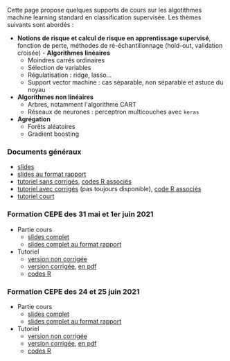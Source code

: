 Cette page propose quelques supports de cours sur les algotithmes machine learning standard en classification supervisée. Les thèmes suivants sont abordés :

- **Notions de risque et calcul de risque en apprentissage supervisé**, fonction de perte, méthodes de ré-échantillonnage (hold-out, validation croisée) - **Algorithmes linéaires**
    - Moindres carrés ordinaires
    - Sélection de variables
    - Régulatisation : ridge, lasso...
    - Support vector machine : cas séparable, non séparable et astuce du noyau
- **Algorithmes non linéaires**
    - Arbres, notamment l'algorithme CART
    - Réseaux de neurones : perceptron multicouches avec `keras`
- **Agrégation**
    - Forêts aléatoires 
    - Gradient boosting



### Documents généraux

- [slides](cours.pdf)
- [slides au format rapport](cours_article.pdf)
- [tutoriel sans corrigés](https://lrouviere.github.io/TUTO_ML/), [codes R associés](codes_sans_cor.R)
- [tutoriel avec corrigés](https://lrouviere.github.io/TUTO_ML/correction/) (pas toujours disponible), [code R associés](codes_avec_cor.R)
- [tutoriel court](tuto_court_ml.html)


### Formation CEPE des 31 mai et 1er juin 2021

- Partie cours
    - [slides complet](cours_cepe.pdf)
    - [slides complet au format rapport](cours_cepe_article.pdf)
- Tutoriel
    - [version non corrigée](tuto_court_ml_sans_correc.html)
    - [version corrigée](tuto_court_ml_avec_correc.html), [en pdf](tuto_court_ml.pdf)
    - [codes R](tuto_court_ml.R)
    
### Formation CEPE des 24 et 25 juin 2021

- Partie cours
    - [slides complet](cours_cepe.pdf)
    - [slides complet au format rapport](cours_cepe_article.pdf)
- Tutoriel
    - [version non corrigée](tuto_court_ml_sans_correc.html)
    - [version corrigée](tuto_court_ml_avec_correc.html), [en pdf](tuto_court_ml.pdf)
    - [codes R](tuto_court_ml.R)


